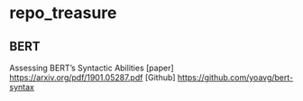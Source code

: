# repo_treasure

## BERT

Assessing BERT’s Syntactic Abilities
[paper] https://arxiv.org/pdf/1901.05287.pdf
[Github] https://github.com/yoavg/bert-syntax

